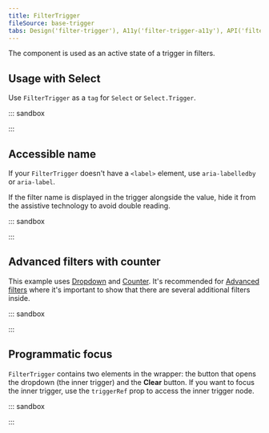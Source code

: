 ```yaml
---
title: FilterTrigger
fileSource: base-trigger
tabs: Design('filter-trigger'), A11y('filter-trigger-a11y'), API('filter-trigger-api'), Example('filter-trigger-code'), Changelog('filter-trigger-changelog')
---
```


The component is used as an active state of a trigger in filters.

## Usage with Select

Use `FilterTrigger` as a `tag` for `Select` or `Select.Trigger`.

::: sandbox

<script lang="tsx">
  export Demo from 'stories/components/filter-trigger/docs/examples/usage_with_select.tsx';
</script>

:::

## Accessible name

If your `FilterTrigger` doesn't have a `<label>` element, use `aria-labelledby` or `aria-label`.

If the filter name is displayed in the trigger alongside the value, hide it from the assistive technology to avoid double reading.

::: sandbox

<script lang="tsx">
  export Demo from 'stories/components/filter-trigger/docs/examples/accessible_name.tsx';
</script>

:::

## Advanced filters with counter

This example uses [Dropdown](/components/dropdown/dropdown) and [Counter](/components/counter/counter). It's recommended for [Advanced filters](../../filter-group/advanced-filters/advanced-filters.md) where it's important to show that there are several additional filters inside.

::: sandbox

<script lang="tsx">
  export Demo from 'stories/components/filter-trigger/docs/examples/advanced_with_counter.tsx';
</script>

:::

## Programmatic focus

`FilterTrigger` contains two elements in the wrapper: the button that opens the dropdown (the inner trigger) and the **Clear** button. If you want to focus the inner trigger, use the `triggerRef` prop to access the inner trigger node.

::: sandbox

<script lang="tsx">
  export Demo from 'stories/components/filter-trigger/docs/examples/programmatic_focus.tsx';
</script>

:::
